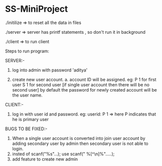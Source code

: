 # SS-MiniProject

./initilize => to reset all the data in files

./server => server has printf statements , so don't run it in background

./client => to run client

Steps to run program:

SERVER:-
1. log into admin with password  'aditya'

2. create new user account. 
  a. account ID will be assigned.
    eg: P 1 for first user 
        S 1 for second user [if single user account then there will be no second user]
        by default the password for newly created account will be the user name.
 
CLIENT:-

1. log in with user id and password.
  eg:  userid: P 1 => here P indicates that he is primary user 


BUGS TO BE FIXED:-
1. When a single user account is converted into join user account by adding secondary user by admin then secondary user is not able to login.
2. insted of scanf("%s"...); use scanf(" %[^\n]%".....);
3. add feature to create new admin 

  
 
